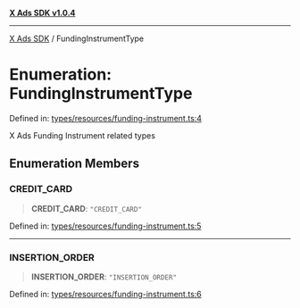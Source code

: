 [**X Ads SDK v1.0.4**](../README.md)

***

[X Ads SDK](../globals.md) / FundingInstrumentType

# Enumeration: FundingInstrumentType

Defined in: [types/resources/funding-instrument.ts:4](https://github.com/kage1020/x-ads-sdk/blob/main/src/types/resources/funding-instrument.ts#L4)

X Ads Funding Instrument related types

## Enumeration Members

### CREDIT\_CARD

> **CREDIT\_CARD**: `"CREDIT_CARD"`

Defined in: [types/resources/funding-instrument.ts:5](https://github.com/kage1020/x-ads-sdk/blob/main/src/types/resources/funding-instrument.ts#L5)

***

### INSERTION\_ORDER

> **INSERTION\_ORDER**: `"INSERTION_ORDER"`

Defined in: [types/resources/funding-instrument.ts:6](https://github.com/kage1020/x-ads-sdk/blob/main/src/types/resources/funding-instrument.ts#L6)
